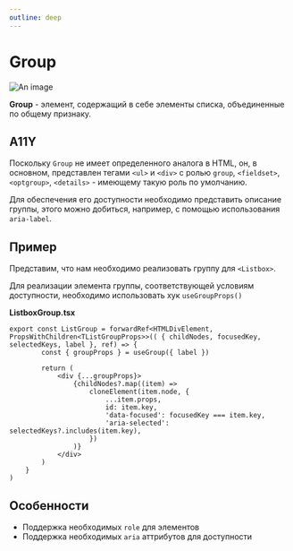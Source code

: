 ```yaml
---
outline: deep
---
```


# Group

![An image](/group.png)

**Group** - элемент, содержащий в себе элементы списка, объединенные по общему признаку.

## A11Y

Поскольку `Group` не имеет определенного аналога в HTML, он, в основном, представлен тегами `<ul>` и `<div>` с ролью `group`, `<fieldset>`, `<optgroup>`, `<details>` - имеющему такую роль по умолчанию.

Для обеспечения его доступности необходимо представить описание группы, этого можно добиться, например, с помощью использования `aria-label`.

## Пример

Представим, что нам необходимо реализовать группу для `<Listbox>`. 

Для реализации элемента группы, соответствующей условиям доступности, необходимо использовать хук `useGroupProps()`

**ListboxGroup.tsx**

```tsx
export const ListGroup = forwardRef<HTMLDivElement, PropsWithChildren<TListGroupProps>>(( { childNodes, focusedKey, selectedKeys, label }, ref) => {
        const { groupProps } = useGroup({ label })
    
        return (
            <div {...groupProps}>
                {childNodes?.map((item) =>
                    cloneElement(item.node, {
                        ...item.props,
                        id: item.key,
                        'data-focused': focusedKey === item.key,
                        'aria-selected': selectedKeys?.includes(item.key),
                    })
                )}
            </div>
        )
    }
)
```

## Особенности

- Поддержка необходимых `role` для элементов
- Поддержка необходимых `aria` аттрибутов для доступности
